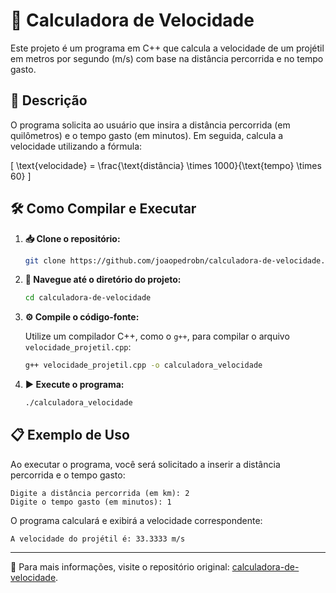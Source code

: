 # 🚀 Calculadora de Velocidade

Este projeto é um programa em C++ que calcula a velocidade de um projétil em metros por segundo (m/s) com base na distância percorrida e no tempo gasto.

## 📝 Descrição

O programa solicita ao usuário que insira a distância percorrida (em quilômetros) e o tempo gasto (em minutos). Em seguida, calcula a velocidade utilizando a fórmula:

\[ \text{velocidade} = \frac{\text{distância} \times 1000}{\text{tempo} \times 60} \]

## 🛠️ Como Compilar e Executar

1. **📥 Clone o repositório:**

   ```bash
   git clone https://github.com/joaopedrobn/calculadora-de-velocidade.git
   ```

2. **📂 Navegue até o diretório do projeto:**

   ```bash
   cd calculadora-de-velocidade
   ```

3. **⚙️ Compile o código-fonte:**

   Utilize um compilador C++, como o `g++`, para compilar o arquivo `velocidade_projetil.cpp`:

   ```bash
   g++ velocidade_projetil.cpp -o calculadora_velocidade
   ```

4. **▶️ Execute o programa:**

   ```bash
   ./calculadora_velocidade
   ```

## 📋 Exemplo de Uso

Ao executar o programa, você será solicitado a inserir a distância percorrida e o tempo gasto:

```
Digite a distância percorrida (em km): 2
Digite o tempo gasto (em minutos): 1
```

O programa calculará e exibirá a velocidade correspondente:

```
A velocidade do projétil é: 33.3333 m/s
```

---
📌 Para mais informações, visite o repositório original: [calculadora-de-velocidade](https://github.com/joaopedrobn/calculadora-de-velocidade).
